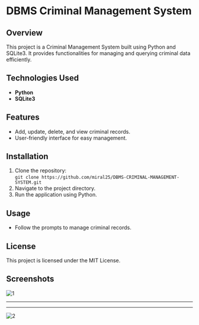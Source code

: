 # DBMS Criminal Management System

## Overview
This project is a Criminal Management System built using Python and SQLite3. It provides functionalities for managing and querying criminal data efficiently.

## Technologies Used
- **Python**
- **SQLite3**

## Features
- Add, update, delete, and view criminal records.
- User-friendly interface for easy management.

## Installation
1. Clone the repository:  
   `git clone https://github.com/miral25/DBMS-CRIMINAL-MANAGEMENT-SYSTEM.git`
2. Navigate to the project directory.
3. Run the application using Python.

## Usage
- Follow the prompts to manage criminal records.

## License
This project is licensed under the MIT License.

## Screenshots
![1](https://user-images.githubusercontent.com/29537650/86049974-bc829780-ba70-11ea-98c7-b5509f151356.png)

---------------------------------------------------------------------------------------------------------------------------------------------------------------------------
___________________________________________________________________________________________________________________________________________________________________________

![2](https://user-images.githubusercontent.com/29537650/86049980-bdb3c480-ba70-11ea-8b25-29a9068fb6f3.png)
